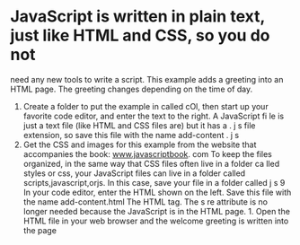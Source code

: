 # JavaScript is written in plain text, just like HTML and CSS, so you do not
need any new tools to write a script. This example adds a greeting into an
HTML page. The greeting changes depending on the time of day.
1. Create a folder to put the
example in called cOl, then start
up your favorite code editor, and
enter the text to the right.
A JavaScript fi le is just a
text file (like HTML and CSS
files are) but it has a . j s file
extension, so save this file with
the name add-content . j s
1. Get the CSS and images for
this example from the website
that accompanies the book:
www.javascriptbook. com
To keep the files organized, in
the same way that CSS files
often live in a folder ca lled
styles or css, your JavaScript
files can live in a folder called
scripts,javascript,orjs.
In this case, save your file in a
folder called j s
9 In your code editor, enter the
HTML shown on the left. Save
this file with the name
add-content.html
The HTML <script> element is
used to load the JavaScript file
into the page. It has an attribute
called src, whose value is the
path to the script you created.
This tells the browser to find and
load the script file (just like the
src attribute on an <img> tag).
1. Open the HTML file in your
browser. You should see that the
JavaScript has added a greeting
(in this case, Good Afternoon!) to
the page. (These greetings are
coming from the JavaScript file;
they are not in the HTML file.)
Please note: Internet Explorer
sometimes prevents JavaScript
running when you open a page
stored on your hard drive. If this
affects you, please try Chrome,
Firefox, Opera, or Safari instead.
f) Once you have tried the
example in your browser, view
the source code for the page.
(This option is usually under the
View, Tools or Develop menu of
the browser.)
Show Page Source '\:XU
1. The source of the web page
does not actually show the new
element that has been added
into the page; it just shows the
link to the JavaScript file.
As you move through the book,
you will see most of the scripts
are added just before the closing
</body> tag (this is often
considered a better place to
put your scripts).
2. Final ly, try opening the
HTML file, removing the src
attribute from the opening
<script> tag, and adding the
new code shown on the left
between the opening <script>
tag and the closing </script>
tag. The s re attribute is no
longer needed because the
JavaScript is in the HTML page.
1. Open the HTML file in your
web browser and the welcome
greeting is written into the page